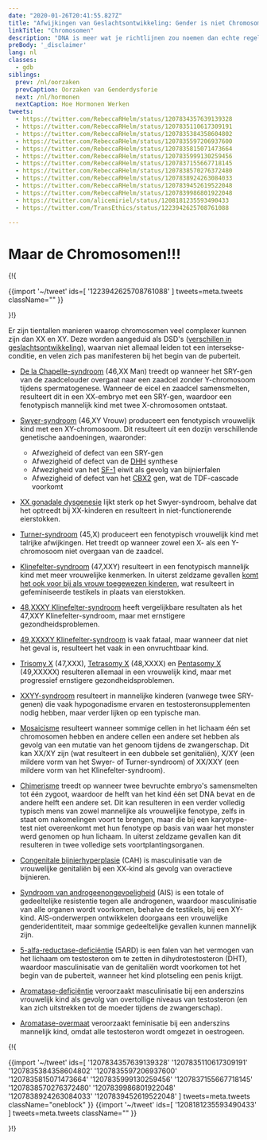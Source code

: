 ```yaml
---
date: "2020-01-26T20:41:55.827Z"
title: "Afwijkingen van Geslachtsontwikkeling: Gender is niet Chromosomaal"
linkTitle: "Chromosomen"
description: "DNA is meer wat je richtlijnen zou noemen dan echte regels."
preBody: '_disclaimer'
lang: nl
classes:
  - gdb
siblings:
  prev: /nl/oorzaken
  prevCaption: Oorzaken van Genderdysforie
  next: /nl/hormonen
  nextCaption: Hoe Hormonen Werken
tweets:
  - https://twitter.com/RebeccaRHelm/status/1207834357639139328
  - https://twitter.com/RebeccaRHelm/status/1207835110617309191
  - https://twitter.com/RebeccaRHelm/status/1207835384358604802
  - https://twitter.com/RebeccaRHelm/status/1207835597206937600
  - https://twitter.com/RebeccaRHelm/status/1207835815071473664
  - https://twitter.com/RebeccaRHelm/status/1207835999130259456
  - https://twitter.com/RebeccaRHelm/status/1207837155667718145
  - https://twitter.com/RebeccaRHelm/status/1207838570276372480
  - https://twitter.com/RebeccaRHelm/status/1207838924263084033
  - https://twitter.com/RebeccaRHelm/status/1207839452619522048
  - https://twitter.com/RebeccaRHelm/status/1207839986801922048
  - https://twitter.com/alicemiriel/status/1208181235593490433
  - https://twitter.com/TransEthics/status/1223942625708761088

---
```


# Maar de Chromosomen!!!

{!{ <div class="gutter">
  {{import '~/tweet' ids=[
    '1223942625708761088'
  ] tweets=meta.tweets className="" }}
</div>}!}


Er zijn tientallen manieren waarop chromosomen veel complexer kunnen zijn dan XX en XY. Deze worden aangeduid als DSD's ([verschillen in geslachtsontwikkeling](https://en.wikipedia.org/wiki/Disorders_of_sex_development)), waarvan niet allemaal leiden tot een intersekse-conditie, en velen zich pas manifesteren bij het begin van de puberteit.

- [De la Chapelle-syndroom](https://en.wikipedia.org/wiki/XX_male_syndrome) (46,XX Man) treedt op wanneer het SRY-gen van de zaadcelouder overgaat naar een zaadcel zonder Y-chromosoom tijdens spermatogenese. Wanneer de eicel en zaadcel samensmelten, resulteert dit in een XX-embryo met een SRY-gen, waardoor een fenotypisch mannelijk kind met twee X-chromosomen ontstaat.

- [Swyer-syndroom](https://en.wikipedia.org/wiki/Swyer_syndrome) (46,XY Vrouw) produceert een fenotypisch vrouwelijk kind met een XY-chromosoom. Dit resulteert uit een dozijn verschillende genetische aandoeningen, waaronder:

  - Afwezigheid of defect van een SRY-gen
  - Afwezigheid of defect van de [DHH](https://en.wikipedia.org/wiki/Desert_hedgehog_(protein)) synthese
  - Afwezigheid van het [SF-1](https://en.wikipedia.org/wiki/Steroidogenic_factor_1) eiwit als gevolg van bijnierfalen
  - Afwezigheid of defect van het [CBX2](https://en.wikipedia.org/wiki/CBX2_(gene)) gen, wat de TDF-cascade voorkomt

- [XX gonadale dysgenesie](https://en.wikipedia.org/wiki/XX_gonadal_dysgenesis) lijkt sterk op het Swyer-syndroom, behalve dat het optreedt bij XX-kinderen en resulteert in niet-functionerende eierstokken.

- [Turner-syndroom](https://en.wikipedia.org/wiki/Turner_syndrome) (45,X) produceert een fenotypisch vrouwelijk kind met talrijke afwijkingen. Het treedt op wanneer zowel een X- als een Y-chromosoom niet overgaan van de zaadcel.

- [Klinefelter-syndroom](https://en.wikipedia.org/wiki/Klinefelter_syndrome) (47,XXY) resulteert in een fenotypisch mannelijk kind met meer vrouwelijke kenmerken. In uiterst zeldzame gevallen [komt het ook voor bij als vrouw toegewezen kinderen](https://www.ncbi.nlm.nih.gov/pubmed/15755052), wat resulteert in gefeminiseerde testikels in plaats van eierstokken.

- [48,XXXY Klinefelter-syndroom](https://en.wikipedia.org/wiki/XXXY_syndrome) heeft vergelijkbare resultaten als het 47,XXY Klinefelter-syndroom, maar met ernstigere gezondheidsproblemen.

- [49,XXXXY Klinefelter-syndroom](https://en.wikipedia.org/wiki/49,XXXXY) is vaak fataal, maar wanneer dat niet het geval is, resulteert het vaak in een onvruchtbaar kind.

- [Trisomy X](https://en.wikipedia.org/wiki/Triple_X_syndrome) (47,XXX), [Tetrasomy X](https://en.wikipedia.org/wiki/Tetrasomy_X) (48,XXXX) en [Pentasomy X](https://en.wikipedia.org/wiki/49,_XXXXX) (49,XXXXX) resulteren allemaal in een vrouwelijk kind, maar met progressief ernstigere gezondheidsproblemen.

- [XXYY-syndroom](https://en.wikipedia.org/wiki/XXYY_syndrome) resulteert in mannelijke kinderen (vanwege twee SRY-genen) die vaak hypogonadisme ervaren en testosteronsupplementen nodig hebben, maar verder lijken op een typische man.

- [Mosaicisme](https://en.wikipedia.org/wiki/Mosaic_(genetics)) resulteert wanneer sommige cellen in het lichaam één set chromosomen hebben en andere cellen een andere set hebben als gevolg van een mutatie van het genoom tijdens de zwangerschap. Dit kan XX/XY zijn (wat resulteert in een dubbele set genitaliën), X/XY (een mildere vorm van het Swyer- of Turner-syndroom) of XX/XXY (een mildere vorm van het Klinefelter-syndroom).

- [Chimerisme](https://en.wikipedia.org/wiki/Chimera_(genetics)) treedt op wanneer twee bevruchte embryo's samensmelten tot één zygoot, waardoor de helft van het kind één set DNA bevat en de andere helft een andere set. Dit kan resulteren in een verder volledig typisch mens van zowel mannelijke als vrouwelijke fenotype, zelfs in staat om nakomelingen voort te brengen, maar die bij een karyotype-test niet overeenkomt met hun fenotype op basis van waar het monster werd genomen op hun lichaam. In uiterst zeldzame gevallen kan dit resulteren in twee volledige sets voortplantingsorganen.

- [Congenitale bijnierhyperplasie](https://en.wikipedia.org/wiki/Congenital_adrenal_hyperplasia) (CAH) is masculinisatie van de vrouwelijke genitaliën bij een XX-kind als gevolg van overactieve bijnieren.

- [Syndroom van androgeenongevoeligheid](https://en.wikipedia.org/wiki/Androgen_insensitivity_syndrome) (AIS) is een totale of gedeeltelijke resistentie tegen alle androgenen, waardoor masculinisatie van alle organen wordt voorkomen, behalve de testikels, bij een XY-kind. AIS-onderwerpen ontwikkelen doorgaans een vrouwelijke genderidentiteit, maar sommige gedeeltelijke gevallen kunnen mannelijk zijn.

- [5-alfa-reductase-deficiëntie](https://en.wikipedia.org/wiki/5-alpha-reductase_deficiency) (5ARD) is een falen van het vermogen van het lichaam om testosteron om te zetten in dihydrotestosteron (DHT), waardoor masculinisatie van de genitaliën wordt voorkomen tot het begin van de puberteit, wanneer het kind plotseling een penis krijgt.

- [Aromatase-deficiëntie](https://en.wikipedia.org/wiki/Aromatase_deficiency) veroorzaakt masculinisatie bij een anderszins vrouwelijk kind als gevolg van overtollige niveaus van testosteron (en kan zich uitstrekken tot de moeder tijdens de zwangerschap).

- [Aromatase-overmaat](https://en.wikipedia.org/wiki/Aromatase_excess_syndrome) veroorzaakt feminisatie bij een anderszins mannelijk kind, omdat alle testosteron wordt omgezet in oestrogeen.

{!{ <div class="span34 center print-span2">
  {{import '~/tweet' ids=[
    '1207834357639139328'
    '1207835110617309191'
    '1207835384358604802'
    '1207835597206937600'
    '1207835815071473664'
    '1207835999130259456'
    '1207837155667718145'
    '1207838570276372480'
    '1207839986801922048'
    '1207838924263084033'
    '1207839452619522048'
  ] tweets=meta.tweets className="oneblock" }}
  {{import '~/tweet' ids=[
    '1208181235593490433'
  ] tweets=meta.tweets className="" }}
</div>}!}
